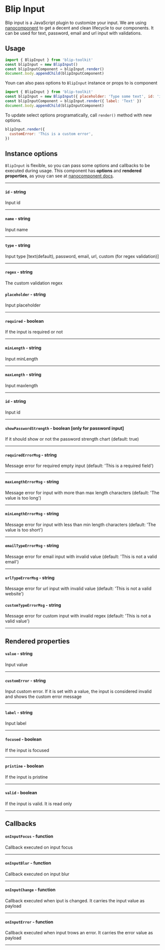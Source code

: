 # Blip Input

Blip input is a JavaScript plugin to customize your input. We are using [nanocomponent](https://github.com/choojs/nanocomponent) to get a decent and clean lifecycle to our components. It can be used for text, password, email and url input with validations.

## Usage

```javascript
import { BlipInput } from 'blip-toolkit'
const blipInput = new BlipInput()
const blipInputComponent = blipInput.render()
document.body.appendChild(blipInputComponent)
```

Youn can also pass options to `BlipInput` instance or props to is component

```javascript
import { BlipInput } from 'blip-toolkit'
const blipInput = new BlipInput({ placeholder: 'Type some text', id: 'input-text' })
const blipInputComponent = blipInput.render({ label: 'Text' })
document.body.appendChild(blipInputComponent)
```

To update select options programatically, call `render()` method with new options.

```javascript
blipInput.render({
  customError: 'This is a custom error',
})
```

## Instance options

`BlipInput` is flexible, so you can pass some options and callbacks to be executed during usage. This component has **options** and **rendered properties**, as youy can see at [nanocomponent docs](https://github.com/choojs/nanocomponent).

---

#### `id` - string

Input id

---

#### `name` - string

Input name

---

#### `type` - string

Input type [text(default), password, email, url, custom (for regex validation)]

---

#### `regex` - string

The custom validation regex

#### `placeholder` - string

Input placeholder

---

#### `required` - boolean

If the input is required or not

---

#### `minLength` - string

Input minLength

---

#### `maxLength` - string

Input maxlength

---

#### `id` - string

Input id

---

#### `showPasswordStrength` - boolean [only for password input]

If it should show or not the password strength chart (default: true)

---

#### `requiredErrorMsg` - string

Message error for required empty input (default: 'This is a required field')

---

#### `maxLengthErrorMsg` - string

Message error for input with more than max length characters (default: 'The value is too long')

---

#### `minLengthErrorMsg` - string

Message error for input with less than min length characters (default: 'The value is too short')

---

#### `emailTypeErrorMsg` - string

Message error for email input with invalid value (default: 'This is not a valid email')

---

#### `urlTypeErrorMsg` - string

Message error for url input with invalid value (default: 'This is not a valid website')

#### `customTypeErrorMsg` - string

Message error for custom input with invalid regex (default: 'This is not a valid value')

---


## Rendered properties

#### `value` - string

Input value

---

#### `customError` - string

Input custom error. If it is set with a value, the input is considered invalid and shows the custom error message

---

#### `label` - string

Input label

---

#### `focused` - boolean

If the input is focused

---

#### `pristine` - boolean

If the input is pristine

---

#### `valid` - boolean

If the input is valid. It is read only

---

## Callbacks

#### `onInputFocus` - function

Callback executed on input focus

---

#### `onInputBlur` - function

Callback executed on input blur

---

#### `onInputChange` - function

Callback executed when iput is changed. It carries the input value as payload

---

#### `onInputError` - function

Callback executed when input trows an error. It carries the error value as payload

---

